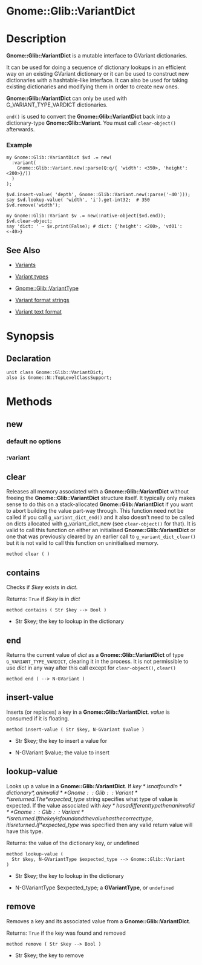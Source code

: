Gnome::Glib::VariantDict
========================

Description
===========

**Gnome::Glib::VariantDict** is a mutable interface to GVariant dictionaries.

It can be used for doing a sequence of dictionary lookups in an efficient way on an existing GVariant dictionary or it can be used to construct new dictionaries with a hashtable-like interface. It can also be used for taking existing dictionaries and modifying them in order to create new ones.

**Gnome::Glib::VariantDict** can only be used with G_VARIANT_TYPE_VARDICT dictionaries.

`end()` is used to convert the **Gnome::Glib::VariantDict** back into a dictionary-type **Gnome::Glib::Variant**. You must call `clear-object()` afterwards.

### Example

    my Gnome::Glib::VariantDict $vd .= new(
      :variant(
        Gnome::Glib::Variant.new(:parse(Q:q/{ 'width': <350>, 'height': <200>}/))
      )
    );

    $vd.insert-value( 'depth', Gnome::Glib::Variant.new(:parse('-40')));
    say $vd.lookup-value( 'width', 'i').get-int32;  # 350
    $vd.remove('width');

    my Gnome::Glib::Variant $v .= new(:native-object($vd.end));
    $vd.clear-object;
    say 'dict: ' ~ $v.print(False); # dict: {'height': <200>, 'vd01': <-40>}

See Also
--------

  * [Variants](Variant.html)

  * [Variant types](VariantType.html)

  * [Gnome::Glib::VariantType](VariantType.html)

  * [Variant format strings](https://developer.gnome.org/glib/stable/gvariant-format-strings.html)

  * [Variant text format](https://developer.gnome.org/glib/stable/gvariant-text.html)

Synopsis
========

Declaration
-----------

    unit class Gnome::Glib::VariantDict;
    also is Gnome::N::TopLevelClassSupport;

Methods
=======

new
---

### default no options

### :variant

clear
-----

Releases all memory associated with a **Gnome::Glib::VariantDict** without freeing the **Gnome::Glib::VariantDict** structure itself. It typically only makes sense to do this on a stack-allocated **Gnome::Glib::VariantDict** if you want to abort building the value part-way through. This function need not be called if you call `g_variant_dict_end()` and it also doesn't need to be called on dicts allocated with g_variant_dict_new (see `clear-object()` for that). It is valid to call this function on either an initialised **Gnome::Glib::VariantDict** or one that was previously cleared by an earlier call to `g_variant_dict_clear()` but it is not valid to call this function on uninitialised memory.

    method clear ( )

contains
--------

Checks if *$key* exists in *dict*.

Returns: `True` if *$key* is in *dict*

    method contains ( Str $key --> Bool )

  * Str $key; the key to lookup in the dictionary

end
---

Returns the current value of *dict* as a **Gnome::Glib::VariantDict** of type `G_VARIANT_TYPE_VARDICT`, clearing it in the process. It is not permissible to use *dict* in any way after this call except for `clear-object()`, `clear()`

    method end ( --> N-GVariant )

insert-value
------------

Inserts (or replaces) a key in a **Gnome::Glib::VariantDict**. *value* is consumed if it is floating.

    method insert-value ( Str $key, N-GVariant $value )

  * Str $key; the key to insert a value for

  * N-GVariant $value; the value to insert

lookup-value
------------

Looks up a value in a **Gnome::Glib::VariantDict**. If *$key* is not found in *dictionary*, an invalid **Gnome::Glib::Variant** is returned. The *$expected_type* string specifies what type of value is expected. If the value associated with *$key* has a different type then an invalid **Gnome::Glib::Variant** is returned. If the key is found and the value has the correct type, it is returned. If *$expected_type* was specified then any valid return value will have this type.

Returns: the value of the dictionary key, or undefined

    method lookup-value (
      Str $key, N-GVariantType $expected_type --> Gnome::Glib::Variant
    )

  * Str $key; the key to lookup in the dictionary

  * N-GVariantType $expected_type; a **GVariantType**, or `undefined`

remove
------

Removes a key and its associated value from a **Gnome::Glib::VariantDict**.

Returns: `True` if the key was found and removed

    method remove ( Str $key --> Bool )

  * Str $key; the key to remove

